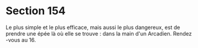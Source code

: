 # Section 154

Le plus simple et le plus efficace, mais aussi le plus dangereux,
est de prendre une épée là où elle se trouve : dans  la main d'un
Arcadien. Rendez -vous au 16.